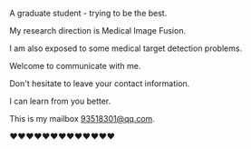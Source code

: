 A graduate student - trying to be the best.

My research direction is Medical Image Fusion.

I am also exposed to some medical target detection problems.

Welcome to communicate with me. 

Don't hesitate to leave your contact information.

I can learn from you better.

This is my mailbox 93518301@qq.com.

♥♥♥♥♥♥♥♥♥♥♥♥♥
